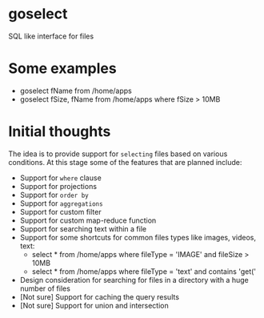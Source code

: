 # goselect
SQL like interface for files

# Some examples
- goselect fName from /home/apps
- goselect fSize, fName from /home/apps where fSize > 10MB

# Initial thoughts

The idea is to provide support for `selecting` files based on various conditions. At this stage some of the features that are planned include:
- Support for `where` clause
- Support for projections
- Support for `order by`
- Support for `aggregations`
- Support for custom filter
- Support for custom map-reduce function
- Support for searching text within a file
- Support for some shortcuts for common files types like images, videos, text:
  - select * from /home/apps where fileType = 'IMAGE' and fileSize > 10MB
  - select * from /home/apps where fileType = 'text' and contains 'get('
- Design consideration for searching for files in a directory with a huge number of files
- [Not sure] Support for caching the query results
- [Not sure] Support for union and intersection

